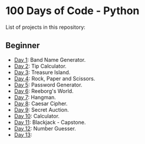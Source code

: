 # 100 Days of Code - Python

List of projects in this repository:

## Beginner
* [Day 1](Day1): Band Name Generator.
* [Day 2](Day2): Tip Calculator.
* [Day 3](Day3): Treasure Island.
* [Day 4](Day4): Rock, Paper and Scissors.
* [Day 5](Day5): Password Generator.
* [Day 6](Day6): Reeborg's World.
* [Day 7](Day7): Hangman.
* [Day 8](Day8): Caesar Cipher.
* [Day 9](Day9): Secret Auction.
* [Day 10](Day10): Calculator.
* [Day 11](Day11): Blackjack - Capstone.
* [Day 12](Day12): Number Guesser.
* [Day 13](Day13): 